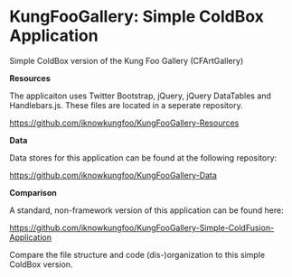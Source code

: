 KungFooGallery: Simple ColdBox Application
=============================

Simple ColdBox version of the Kung Foo Gallery (CFArtGallery)

**Resources**

The applicaiton uses Twitter Bootstrap, jQuery, jQuery DataTables and Handlebars.js. These files are located in a seperate repository.

https://github.com/iknowkungfoo/KungFooGallery-Resources

**Data**

Data stores for this application can be found at the following repository:

https://github.com/iknowkungfoo/KungFooGallery-Data

**Comparison**

A standard, non-framework version of this application can be found here:

https://github.com/iknowkungfoo/KungFooGallery-Simple-ColdFusion-Application

Compare the file structure and code (dis-)organization to this simple ColdBox version.
